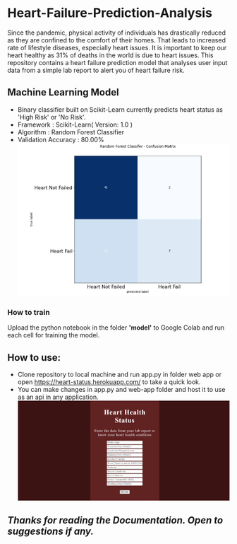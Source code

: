 # Heart-Failure-Prediction-Analysis
Since the pandemic, physical activity of individuals has drastically reduced as they are confined to the comfort of their homes. That leads to increased rate of lifestyle diseases, especially heart issues. It is important to keep our heart healthy as 31% of deaths in the world is due to heart issues.
This repository contains a heart failure prediction model that analyses user input data from a simple lab report to alert you of heart failure risk.
## Machine Learning Model
* Binary classifier built on Scikit-Learn currently predicts heart status as 'High Risk' or 'No Risk'.
* Framework : Scikit-Learn( Version: 1.0 )
* Algorithm : Random Forest Classifier
* Validation Accuracy : 80.00%
![Image](https://github.com/Ashish-Abraham/Heart-Failure-Prediction-Analysis/blob/main/model/Model_accuracy.png)
### How to train
Upload the python notebook in the folder **'model'** to Google Colab and run each cell for training the model.
## How to use:
* Clone repository to local machine and run app.py in folder web app or open https://heart-status.herokuapp.com/ to take a quick look.
* You can make changes in app.py and web-app folder and host it to use as an api in any application.
![Image](https://github.com/Ashish-Abraham/Heart-Failure-Prediction-Analysis/blob/main/web-app/scr1.png)

## *Thanks for reading the Documentation. Open to suggestions if any.*
